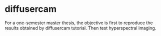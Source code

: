 # diffusercam
For a one-semester master thesis, the objective is first to reproduce the results obtained by diffusercam tutorial. Then test hyperspectral imaging.
